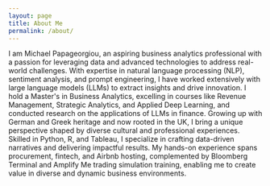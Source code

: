 ```yaml
---
layout: page
title: About Me
permalink: /about/
---
```



I am Michael Papageorgiou, an aspiring business analytics professional with a passion for leveraging data and advanced technologies to address real-world challenges. With expertise in natural language processing (NLP), sentiment analysis, and prompt engineering, I have worked extensively with large language models (LLMs) to extract insights and drive innovation. I hold a Master's in Business Analytics, excelling in courses like Revenue Management, Strategic Analytics, and Applied Deep Learning, and conducted research on the applications of LLMs in finance. Growing up with German and Greek heritage and now rooted in the UK, I bring a unique perspective shaped by diverse cultural and professional experiences. Skilled in Python, R, and Tableau, I specialize in crafting data-driven narratives and delivering impactful results. My hands-on experience spans procurement, fintech, and Airbnb hosting, complemented by Bloomberg Terminal and Amplify Me trading simulation training, enabling me to create value in diverse and dynamic business environments.

